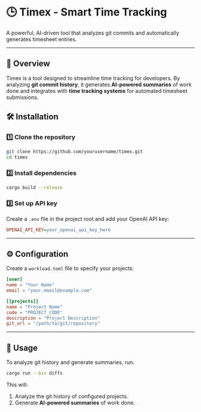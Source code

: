 # 🕒 Timex - Smart Time Tracking

A powerful, AI-driven tool that analyzes git commits and automatically generates timesheet entries.

---

## 📌 Overview

Timex is a tool designed to streamline time tracking for developers. By analyzing **git commit history**, it generates **AI-powered summaries** of work done and integrates with **time tracking systems** for automated timesheet submissions.


## 🛠 Installation

### 1️⃣ Clone the repository
```bash
git clone https://github.com/yourusername/timex.git
cd timex
```

### 2️⃣ Install dependencies
```bash
cargo build --release
```

### 3️⃣ Set up API key
Create a `.env` file in the project root and add your OpenAI API key:
```ini
OPENAI_API_KEY=your_openai_api_key_here
```

---

## ⚙️ Configuration

Create a `workload.toml` file to specify your projects:

```toml
[user]
name = "Your Name"
email = "your.email@example.com"

[[projects]]
name = "Project Name"
code = "PROJECT_CODE"
description = "Project Description"
git_url = "/path/to/git/repository"
```

---

## 📖 Usage

To analyze git history and generate summaries, run:
```bash
cargo run --bin diffs
```
This will:
1. Analyze the git history of configured projects.
2. Generate **AI-powered summaries** of work done.



